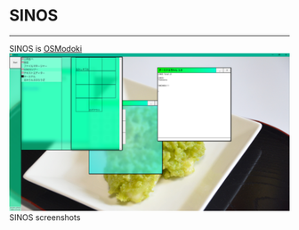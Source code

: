 # SINOS
___
SINOS is [OSModoki](https://www.google.com/search?q=OS%E3%82%82%E3%81%A9%E3%81%8D&oq=OS%E3%82%82%E3%81%A9%E3%81%8D&aqs=chrome..69i57.1205j0j1&sourceid=chrome&ie=UTF-8 "OSModoki Site Link")<BR>
![Screenshots](/ETC/Tours/HTML/Asset/Screenshots_2022-12-09%20183157.png)<BR>
SINOS screenshots